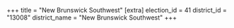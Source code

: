 +++
title = "New Brunswick Southwest"
[extra]
election_id = 41
district_id = "13008"
district_name = "New Brunswick Southwest"
+++
